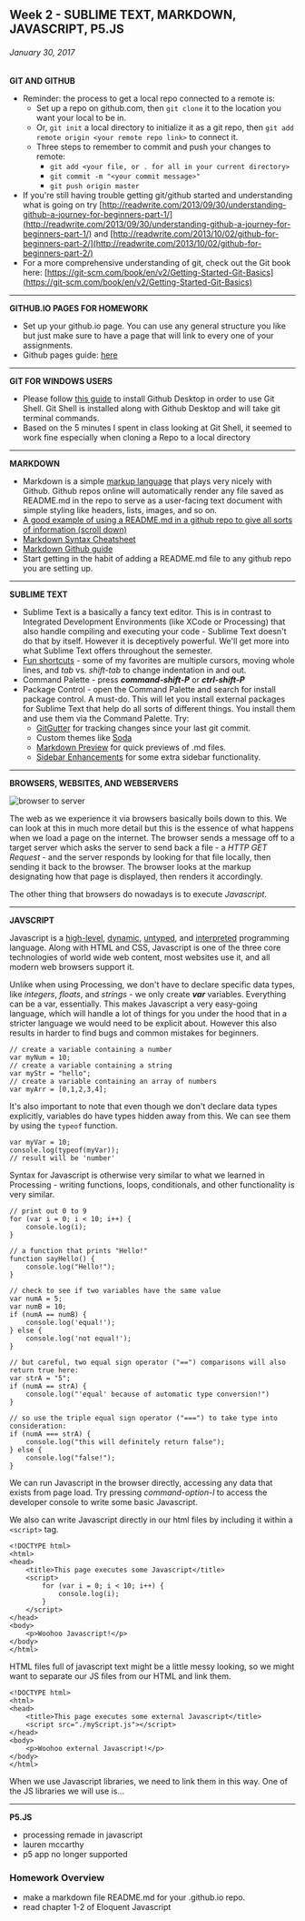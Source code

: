 ## Week 2 - SUBLIME TEXT, MARKDOWN, JAVASCRIPT, P5.JS

###### January 30, 2017

**GIT AND GITHUB**
- Reminder: the process to get a local repo connected to a remote is:
	- Set up a repo on github.com, then ```git clone``` it to the location you want your local to be in.
	- Or, ```git init``` a local directory to initialize it as a git repo, then ```git add remote origin <your remote repo link>``` to connect it.
	- Three steps to remember to commit and push your changes to remote:
		-	```git add <your file, or . for all in your current directory>```
		- ```git commit -m "<your commit message>"```
		- ```git push origin master```
- If you're still having trouble getting git/github started and understanding what is going on try [http://readwrite.com/2013/09/30/understanding-github-a-journey-for-beginners-part-1/](http://readwrite.com/2013/09/30/understanding-github-a-journey-for-beginners-part-1/) and [http://readwrite.com/2013/10/02/github-for-beginners-part-2/](http://readwrite.com/2013/10/02/github-for-beginners-part-2/)
- For a more comprehensive understanding of git, check out the Git book here: [https://git-scm.com/book/en/v2/Getting-Started-Git-Basics](https://git-scm.com/book/en/v2/Getting-Started-Git-Basics)

------

**GITHUB.IO PAGES FOR HOMEWORK**
- Set up your github.io page. You can use any general structure you like but just make sure to have a page that will link to every one of your assignments.
- Github pages guide: [here](https://pages.github.com/)

------

**GIT FOR WINDOWS USERS**
- Please follow [this guide](https://help.github.com/articles/set-up-git/#platform-windows) to install Github Desktop in order to use Git Shell. Git Shell is installed along with Github Desktop and will take git terminal commands.
- Based on the 5 minutes I spent in class looking at Git Shell, it seemed to work fine especially when cloning a Repo to a local directory

------

**MARKDOWN**
- Markdown is a simple [markup language](https://en.wikipedia.org/wiki/Markup_language) that plays very nicely with Github. Github repos online will automatically render any file saved as README.md in the repo to serve as a user-facing text document with simple styling like headers, lists, images, and so on.
- [A good example of using a README.md in a github repo to give all sorts of information (scroll down)](https://github.com/patriciogonzalezvivo/glslViewer)
- [Markdown Syntax Cheatsheet](https://github.com/adam-p/markdown-here/wiki/Markdown-Cheatsheet)
- [Markdown Github guide](https://guides.github.com/features/mastering-markdown/)
- Start getting in the habit of adding a README.md file to any github repo you are setting up.

------

**SUBLIME TEXT**
- Sublime Text is a basically a fancy text editor. This is in contrast to Integrated Development Environments (like XCode or Processing) that also handle compiling and executing your code - Sublime Text doesn't do that by itself. However it is deceptively powerful. We'll get more into what Sublime Text offers throughout the semester.
- [Fun shortcuts](https://www.cheatography.com/martinprins/cheat-sheets/sublime-text-3-osx/) - some of my favorites are multiple cursors, moving whole lines, and *tab* vs. *shift-tab* to change indentation in and out.
- Command Palette - press ***command-shift-P*** or ***ctrl-shift-P***
- Package Control - open the Command Palette and search for install package control. A must-do. This will let you install external packages for Sublime Text that help do all sorts of different things. You install them and use them via the Command Palette. Try:
	- [GitGutter](https://packagecontrol.io/packages/GitGutter) for tracking changes since your last git commit.
	- Custom themes like [Soda](https://packagecontrol.io/packages/Theme%20-%20Soda)
	- [Markdown Preview](https://packagecontrol.io/packages/Markdown%20Preview) for quick previews of .md files.
	- [Sidebar Enhancements](https://packagecontrol.io/packages/SideBarEnhancements) for some extra sidebar functionality.

------

**BROWSERS, WEBSITES, AND WEBSERVERS**

![browser to server](https://github.com/whoisbma/Code-2-SP17/blob/master/week2-js_and_p5/browser2server.gif?raw=true "Browser to server")

The web as we experience it via browsers basically boils down to this. We can look at this in much more detail but this is the essence of what happens when we load a page on the internet. The browser sends a message off to a target server which asks the server to send back a file - a *HTTP GET Request* - and the server responds by looking for that file locally, then sending it back to the browser. The browser looks at the markup designating how that page is displayed, then renders it accordingly.

The other thing that browsers do nowadays is to execute *Javascript*.

------

**JAVSCRIPT**

Javascript is a [high-level](https://en.wikipedia.org/wiki/High-level_programming_language), [dynamic](https://en.wikipedia.org/wiki/Dynamic_programming_language), [untyped](https://en.wikipedia.org/wiki/Programming_language#Type_system), and [interpreted](https://en.wikipedia.org/wiki/Interpreted_language) programming language. Along with HTML and CSS, Javascript is one of the three core technologies of world wide web content, most websites use it, and all modern web browsers support it.

Unlike when using Processing, we don't have to declare specific data types, like *integers*, *floats*, and *strings* - we only create ***var*** variables. Everything can be a var, essentially. This makes Javascript a very easy-going language, which will handle a lot of things for you under the hood that in a stricter language we would need to be explicit about. However this also results in harder to find bugs and common mistakes for beginners.

```
// create a variable containing a number
var myNum = 10;
// create a variable containing a string
var myStr = "hello";
// create a variable containing an array of numbers
var myArr = [0,1,2,3,4];
```

It's also important to note that even though we don't declare data types explicitly, variables do have types hidden away from this. We can see them by using the ```typeof``` function.

```
var myVar = 10;
console.log(typeof(myVar));
// result will be 'number'
```

Syntax for Javascript is otherwise very similar to what we learned in Processing - writing functions, loops, conditionals, and other functionality is very similar.

```
// print out 0 to 9
for (var i = 0; i < 10; i++) {
	console.log(i);
}

// a function that prints "Hello!"
function sayHello() {
	console.log("Hello!");
}

// check to see if two variables have the same value
var numA = 5;
var numB = 10;
if (numA == numB) {
	console.log('equal!');
} else {
	console.log('not equal!');
}

// but careful, two equal sign operator ("==") comparisons will also return true here:
var strA = "5";
if (numA == strA) {
	console.log("'equal' because of automatic type conversion!")
}

// so use the triple equal sign operator ("===") to take type into consideration:
if (numA === strA) {
	console.log("this will definitely return false");
} else {
	console.log("false!");
}
```

We can run Javascript in the browser directly, accessing any data that exists from page load. Try pressing *command-option-I* to access the developer console to write some basic Javascript.

We also can write Javascript directly in our html files by including it within a ```<script>``` tag.

```
<!DOCTYPE html>
<html>
<head>
	<title>This page executes some Javascript</title>
	<script>
		for (var i = 0; i < 10; i++) {
			console.log(i);
		}
	</script>
</head>
<body>
	<p>Woohoo Javascript!</p>
</body>
</html>
```

HTML files full of javascript text might be a little messy looking, so we might want to separate our JS files from our HTML and link them.

```
<!DOCTYPE html>
<html>
<head>
	<title>This page executes some external Javascript</title>
	<script src="./myScript.js"></script>
</head>
<body>
	<p>Woohoo external Javascript!</p>
</body>
</html>
```

When we use Javascript libraries, we need to link them in this way. One of the JS libraries we will use is...

------

**P5.JS**
- processing remade in javascript
- lauren mccarthy
- p5 app no longer supported


### Homework Overview

- make a markdown file README.md for your <username>.github.io repo.
- read chapter 1-2 of Eloquent Javascript